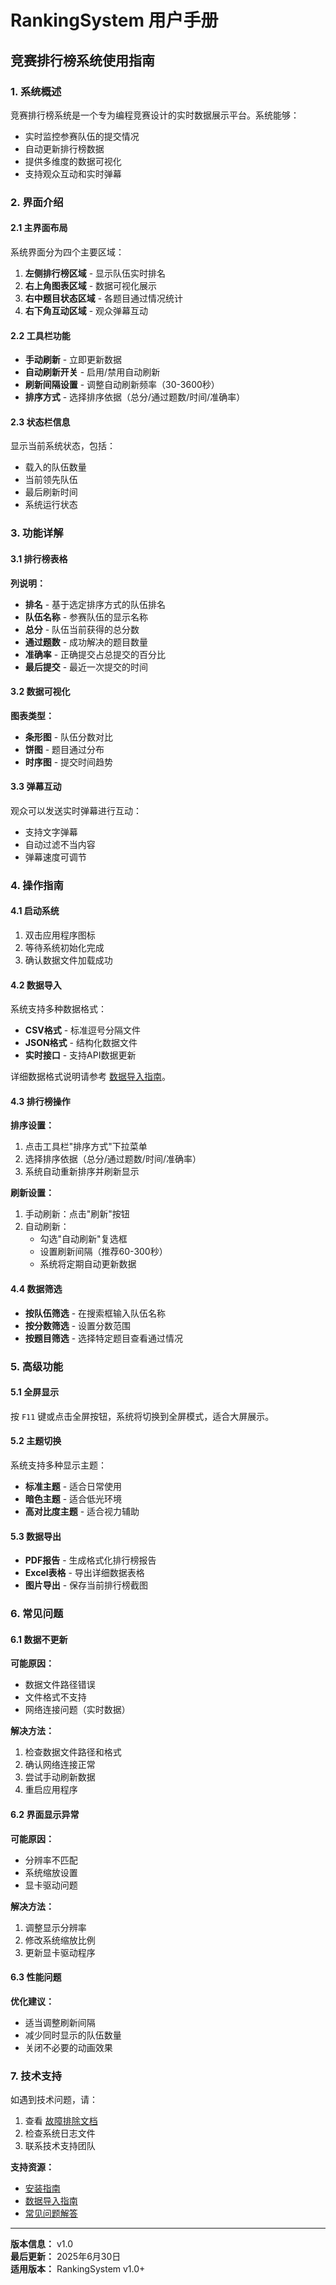 # RankingSystem 用户手册

## 竞赛排行榜系统使用指南

### 1. 系统概述

竞赛排行榜系统是一个专为编程竞赛设计的实时数据展示平台。系统能够：

- 实时监控参赛队伍的提交情况
- 自动更新排行榜数据
- 提供多维度的数据可视化
- 支持观众互动和实时弹幕

### 2. 界面介绍

#### 2.1 主界面布局

系统界面分为四个主要区域：

1. **左侧排行榜区域** - 显示队伍实时排名
2. **右上角图表区域** - 数据可视化展示
3. **右中题目状态区域** - 各题目通过情况统计
4. **右下角互动区域** - 观众弹幕互动

#### 2.2 工具栏功能

- **手动刷新** - 立即更新数据
- **自动刷新开关** - 启用/禁用自动刷新
- **刷新间隔设置** - 调整自动刷新频率（30-3600秒）
- **排序方式** - 选择排序依据（总分/通过题数/时间/准确率）

#### 2.3 状态栏信息

显示当前系统状态，包括：

- 载入的队伍数量
- 当前领先队伍
- 最后刷新时间
- 系统运行状态

### 3. 功能详解

#### 3.1 排行榜表格

**列说明：**

- **排名** - 基于选定排序方式的队伍排名
- **队伍名称** - 参赛队伍的显示名称
- **总分** - 队伍当前获得的总分数
- **通过题数** - 成功解决的题目数量
- **准确率** - 正确提交占总提交的百分比
- **最后提交** - 最近一次提交的时间

#### 3.2 数据可视化

**图表类型：**

- **条形图** - 队伍分数对比
- **饼图** - 题目通过分布
- **时序图** - 提交时间趋势

#### 3.3 弹幕互动

观众可以发送实时弹幕进行互动：

- 支持文字弹幕
- 自动过滤不当内容
- 弹幕速度可调节

### 4. 操作指南

#### 4.1 启动系统

1. 双击应用程序图标
2. 等待系统初始化完成
3. 确认数据文件加载成功

#### 4.2 数据导入

系统支持多种数据格式：

- **CSV格式** - 标准逗号分隔文件
- **JSON格式** - 结构化数据文件
- **实时接口** - 支持API数据更新

详细数据格式说明请参考 [数据导入指南](data_import_guide.md)。

#### 4.3 排行榜操作

**排序设置：**

1. 点击工具栏"排序方式"下拉菜单
2. 选择排序依据（总分/通过题数/时间/准确率）
3. 系统自动重新排序并刷新显示

**刷新设置：**

1. 手动刷新：点击"刷新"按钮
2. 自动刷新：
   - 勾选"自动刷新"复选框
   - 设置刷新间隔（推荐60-300秒）
   - 系统将定期自动更新数据

#### 4.4 数据筛选

- **按队伍筛选** - 在搜索框输入队伍名称
- **按分数筛选** - 设置分数范围
- **按题目筛选** - 选择特定题目查看通过情况

### 5. 高级功能

#### 5.1 全屏显示

按 `F11` 键或点击全屏按钮，系统将切换到全屏模式，适合大屏展示。

#### 5.2 主题切换

系统支持多种显示主题：

- **标准主题** - 适合日常使用
- **暗色主题** - 适合低光环境
- **高对比度主题** - 适合视力辅助

#### 5.3 数据导出

- **PDF报告** - 生成格式化排行榜报告
- **Excel表格** - 导出详细数据表格
- **图片导出** - 保存当前排行榜截图

### 6. 常见问题

#### 6.1 数据不更新

**可能原因：**

- 数据文件路径错误
- 文件格式不支持
- 网络连接问题（实时数据）

**解决方法：**

1. 检查数据文件路径和格式
2. 确认网络连接正常
3. 尝试手动刷新数据
4. 重启应用程序

#### 6.2 界面显示异常

**可能原因：**

- 分辨率不匹配
- 系统缩放设置
- 显卡驱动问题

**解决方法：**

1. 调整显示分辨率
2. 修改系统缩放比例
3. 更新显卡驱动程序

#### 6.3 性能问题

**优化建议：**

- 适当调整刷新间隔
- 减少同时显示的队伍数量
- 关闭不必要的动画效果

### 7. 技术支持

如遇到技术问题，请：

1. 查看 [故障排除文档](../troubleshooting/common_issues.md)
2. 检查系统日志文件
3. 联系技术支持团队

**支持资源：**

- [安装指南](install_guide.md)
- [数据导入指南](data_import_guide.md)
- [常见问题解答](../troubleshooting/common_issues.md)

---

**版本信息：** v1.0  
**最后更新：** 2025年6月30日  
**适用版本：** RankingSystem v1.0+
